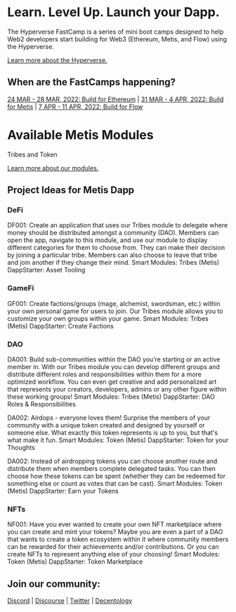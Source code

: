 # Learn. Level Up. Launch your Dapp.

The Hyperverse FastCamp is a series of mini boot camps designed to help Web2 developers start building for Web3 (Ethereum, Metis, and Flow) using the Hyperverse.

[Learn more about the Hyperverse.](https://go.hyperverse.dev/fastcamp/)

## When are the FastCamps happening?

[24 MAR - 28 MAR, 2022: Build for Ethereum](https://q5xg9k10cux.typeform.com/to/oyXFQcoU?typeform-source=go.hyperverse.dev) | 
[31 MAR - 4 APR, 2022: Build for Metis](https://q5xg9k10cux.typeform.com/to/tEjRsme1?typeform-source=go.hyperverse.dev) | 
[7 APR - 11 APR, 2022: Build for Flow](https://q5xg9k10cux.typeform.com/to/S7WXUU2Z?typeform-source=go.hyperverse.dev)

# Available Metis Modules

Tribes and Token

[Learn more about our modules.](https://docs.hyperverse.dev/basics/modules)

## Project Ideas for Metis Dapp

### DeFi

DF001: Create an application that uses our Tribes module to delegate where money should be distributed amongst a community (DAO). Members can open the app, navigate to this module, and use our module to display different categories for them to choose from. They can make their decision by joining a particular tribe. Members can also choose to leave that tribe and join another if they change their mind.
Smart Modules: Tribes (Metis)
DappStarter: Asset Tooling

### GameFi

GF001: Create factions/groups (mage, alchemist, swordsman, etc.) within your own personal game for users to join. Our Tribes module allows you to customize your own groups within your game.
Smart Modules: Tribes (Metis)
DappStarter: Create Factions

### DAO

DA001: Build sub-communities within the DAO you’re starting or an active member in. With our Tribes module you can develop different groups and distribute different roles and responsibilities within them for a more optimized workflow. You can even get creative and add personalized art that represents your creators, developers, admins or any other figure within these working groups!
Smart Modules: Tribes (Metis)
DappStarter: DAO Roles & Responsibilities

DA002: Airdops - everyone loves them! Surprise the members of your community with a unique token created and designed by yourself or someone else. What exactly this token represents is up to you, but that's what make it fun.
Smart Modules: Token (Metis)
DappStarter: Token for your Thoughts

DA002: Instead of airdropping tokens you can choose another route and distribute them when members complete delegated tasks. You can then choose how these tokens can be spent (whether they can be redeemed for something else or count as votes that can be cast).
Smart Modules: Token (Metis)
DappStarter: Earn your Tokens

### NFTs

NF001: Have you ever wanted to create your own NFT marketplace where you can create and mint your tokens? Maybe you are even a part of a DAO that wants to create a token ecosystem within it where community members can be rewarded for their achievements and/or contributions. Or you can create NFTs to represent anything else of your choosing!
Smart Modules: Token (Metis)
DappStarter: Token Marketplace

## Join our community:
[Discord](https://discord.com/invite/uqecGxg) | 
[Discourse](forum.decentology.com) | 
[Twitter](www.twitter.com/decentology) | 
[Decentology](www.decentology.com)
